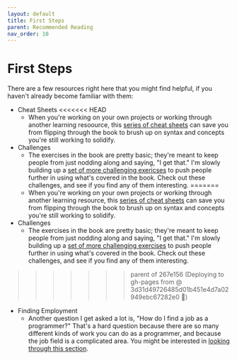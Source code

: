 ```yaml
---
layout: default
title: First Steps
parent: Recommended Reading
nav_order: 10
---
```


# First Steps

There are a few resources right here that you might find helpful, if you haven't already become familiar with them:

- Cheat Sheets
<<<<<<< HEAD
  - When you're working on your own projects or working through another learning resoource, this [series of cheat sheets](../../cheat_sheets/cheat_sheets/) can save you from flipping through the book to brush up on syntax and concepts you're still working to solidify.
- Challenges
  - The exercises in the book are pretty basic; they're meant to keep people from just nodding along and saying, "I get that." I'm slowly building up a [set of more challenging exericses](../../challenges/challenges/) to push people further in using what's covered in the book. Check out these challenges, and see if you find any of them interesting.
=======
  - When you're working on your own projects or working through another learning resource, this [series of cheat sheets](../../cheat_sheets/cheat_sheets/) can save you from flipping through the book to brush up on syntax and concepts you're still working to solidify.
- Challenges
  - The exercises in the book are pretty basic; they're meant to keep people from just nodding along and saying, "I get that." I'm slowly building up a [set of more challenging exercises](../../challenges/) to push people further in using what's covered in the book. Check out these challenges, and see if you find any of them interesting.
>>>>>>> parent of 267e156 (Deploying to gh-pages from  @ 3d31d49726485d01b451e4d7a02949ebc67282e0 🚀)
- Finding Employment
  - Another question I get asked a lot is, "How do I find a job as a programmer?" That's a hard question because there are so many different kinds of work you can do as a programmer, and because the job field is a complicated area. You might be interested in [looking through this section](../../finding_employment/).